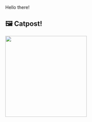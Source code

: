 Hello there!



## 🖼️ Catpost!

<sub>
    <img src="https://cdn2.thecatapi.com/images/10f.jpg" height="256">
</sub>

